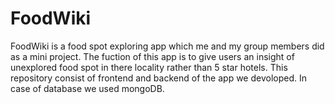 # FoodWiki
FoodWiki is a food spot exploring app which me and my group members did as a mini project. The fuction of this app is to give users an insight of unexplored food spot in there locality rather than 5 star hotels.
This repository consist of frontend and backend of the app we devoloped.
In case of database we used mongoDB.
